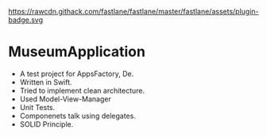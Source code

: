https://rawcdn.githack.com/fastlane/fastlane/master/fastlane/assets/plugin-badge.svg
# MuseumApplication

- A test project for AppsFactory, De. 
- Written in Swift.
- Tried to implement clean architecture. 
- Used Model-View-Manager 
- Unit Tests. 
- Componenets talk using delegates. 
- SOLID Principle. 
